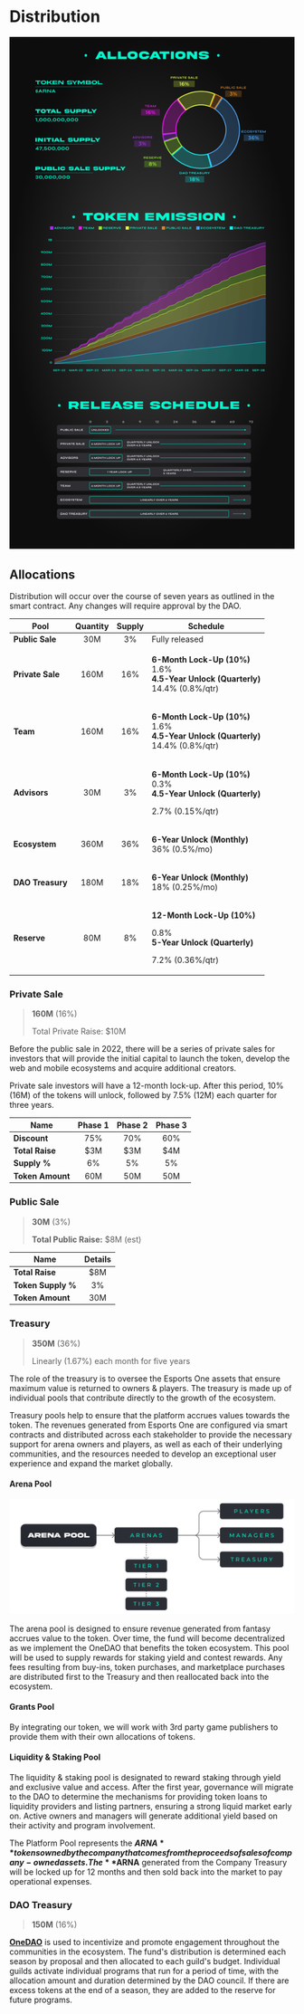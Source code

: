 # Distribution

![](<../.gitbook/assets/Token Allocation v2.png>)

## Allocations

Distribution will occur over the course of seven years as outlined in the smart contract. Any changes will require approval by the DAO.

| Pool             | Quantity | Supply | Schedule                                                                                                                                      |
| ---------------- | :------: | :----: | --------------------------------------------------------------------------------------------------------------------------------------------- |
| **Public Sale**  |    30M   |   3%   | Fully released                                                                                                                                |
| **Private Sale** |   160M   |   16%  | <p><strong>6-Month Lock-Up (10%)</strong><br>1.6%<br><strong>4.5-Year Unlock (Quarterly)</strong><br>14.4% (0.8%/qtr)</p>                     |
| **Team**         |   160M   |   16%  | <p><strong>6-Month Lock-Up (10%)</strong><br>1.6%<br><strong>4.5-Year Unlock (Quarterly)</strong><br>14.4% (0.8%/qtr)</p>                     |
| **Advisors**     |    30M   |   3%   | <p><strong>6-Month Lock-Up (10%)</strong><br><strong></strong>0.3%<br><strong>4.5-Year Unlock (Quarterly)</strong></p><p>2.7% (0.15%/qtr)</p> |
| **Ecosystem**    |   360M   |   36%  | <p><strong>6-Year Unlock (Monthly)</strong><br>36% (0.5%/mo)</p>                                                                              |
| **DAO Treasury** |   180M   |   18%  | <p><strong>6-Year Unlock (Monthly)</strong><br>18% (0.25%/mo)</p>                                                                             |
| **Reserve**      |    80M   |   8%   | <p><strong>12-Month Lock-Up (10%)</strong></p><p>0.8%<br><strong>5-Year Unlock (Quarterly)</strong></p><p>7.2% (0.36%/qtr)</p>                |

### Private Sale

> **160M** (16%)
>
> Total Private Raise: $10M

Before the public sale in 2022, there will be a series of private sales for investors that will provide the initial capital to launch the token, develop the web and mobile ecosystems and acquire additional creators.

Private sale investors will have a 12-month lock-up. After this period, 10% (16M) of the tokens will unlock, followed by 7.5% (12M) each quarter for three years.

| Name             | Phase 1 | Phase 2 | Phase 3 |
| ---------------- | :-----: | :-----: | :-----: |
| **Discount**     |   75%   |   70%   |   60%   |
| **Total Raise**  |   $3M   |   $3M   |   $4M   |
| **Supply %**     |    6%   |    5%   |    5%   |
| **Token Amount** |   60M   |   50M   |   50M   |

### Public Sale

> **30M** (3%)
>
> **Total Public Raise:** $8M (est)

| Name               | Details |
| ------------------ | :-----: |
| **Total Raise**    |   $8M   |
| **Token Supply %** |    3%   |
| **Token Amount**   |   30M   |

### Treasury

> **350M** (36%)
>
> Linearly (1.67%) each month for five years

The role of the treasury is to oversee the Esports One assets that ensure maximum value is returned to owners & players. The treasury is made up of individual pools that contribute directly to the growth of the ecosystem.

Treasury pools help to ensure that the platform accrues values towards the token. The revenues generated from Esports One are configured via smart contracts and distributed across each stakeholder to provide the necessary support for arena owners and players, as well as each of their underlying communities, and the resources needed to develop an exceptional user experience and expand the market globally.

#### Arena Pool

![Arena Pool Distribution](<../.gitbook/assets/Arena Pool.png>)

The arena pool is designed to ensure revenue generated from fantasy accrues value to the token. Over time, the fund will become decentralized as we implement the OneDAO that benefits the token ecosystem. This pool will be used to supply rewards for staking yield and contest rewards. Any fees resulting from buy-ins, token purchases, and marketplace purchases are distributed first to the Treasury and then reallocated back into the ecosystem.

#### Grants Pool

By integrating our token, we will work with 3rd party game publishers to provide them with their own allocations of tokens.

#### Liquidity & Staking Pool

The liquidity & staking pool is designated to reward staking through yield and exclusive value and access. After the first year, governance will migrate to the DAO to determine the mechanisms for providing token loans to liquidity providers and listing partners, ensuring a strong liquid market early on. Active owners and managers will generate additional yield based on their activity and program involvement.&#x20;

The Platform Pool represents the **$ARNA** tokens owned by the company that comes from the proceeds of sales of company-owned assets. The **$ARNA** generated from the Company Treasury will be locked up for 12 months and then sold back into the market to pay operational expenses.

### DAO Treasury

> **150M** (16%)

[**OneDAO**](../metaverse/onedao.md) is used to incentivize and promote engagement throughout the communities in the ecosystem. The fund's distribution is determined each season by proposal and then allocated to each guild's budget. Individual guilds activate individual programs that run for a period of time, with the allocation amount and duration determined by the DAO council. If there are excess tokens at the end of a season, they are added to the reserve for future programs.
